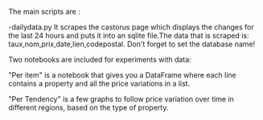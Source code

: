The main scripts are :

-dailydata.py
It scrapes the castorus page which displays the changes for the last 24 hours and puts it into an sqlite file.The data that is scraped is: taux,nom,prix,date,lien,codepostal. Don't forget to set the database name!

Two notebooks are included for experiments with data:

"Per item" is a notebook that gives you a DataFrame where each line contains a property and all the price variations in a list.

"Per Tendency"  is a few graphs to follow price variation over time in different regions, based on the type of property.

